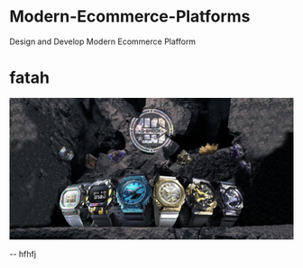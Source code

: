 # Modern-Ecommerce-Platforms
Design and Develop Modern Ecommerce Plafform

# fatah
![Digram img](img/CasioGSHOCKAdventureStone-opn.jpg)


-- hfhfj
